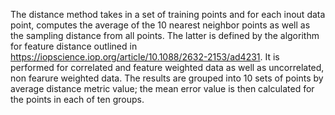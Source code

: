 The distance method takes in a set of training points and for each inout data point, computes the average of the 
10 nearest neighbor points as well as the sampling distance from all points.  The latter is defined by the algorithm for feature distance
outlined in https://iopscience.iop.org/article/10.1088/2632-2153/ad4231.  It is performed for correlated and feature weighted data as well as uncorrelated, non 
fearure weighted data.  The results are grouped into 10 sets of points by average distance metric value; the mean error value is then 
calculated for the points in each of ten groups.

